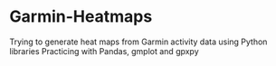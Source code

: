 # Garmin-Heatmaps
Trying to generate heat maps from Garmin activity data using Python libraries
Practicing with Pandas, gmplot and gpxpy
